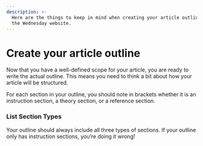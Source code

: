 ```yaml
---
description: >-
  Here are the things to keep in mind when creating your article outline, for
  the Wednesday website.
---
```


# Create your article outline

Now that you have a well-defined scope for your article, you are ready to write the actual outline. This means you need to think a bit about how your article will be structured.

For each section in your outline, you should note in brackets whether it is an instruction section, a theory section, or a reference section.

### List Section Types

Your outline should always include all three types of sections. If your outline only has instruction sections, you’re doing it wrong!
